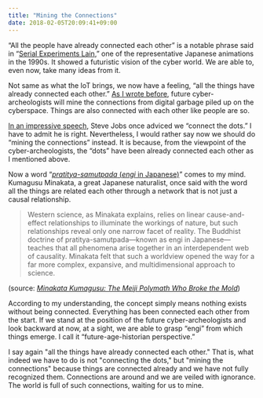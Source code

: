 ```yaml
---
title: "Mining the Connections"
date: 2018-02-05T20:09:41+09:00
---
```


“All the people have already connected each other” is a notable phrase said in “<a href="https://en.wikipedia.org/wiki/Serial_Experiments_Lain">Serial Experiments Lain</a>,” one of the representative Japanese animations in the 1990s. It showed a futuristic vision of the cyber world. We are able to, even now, take many ideas from it.

Not same as what the IoT brings, we now have a feeling, “all the things have already connected each other.” <a href="https://thoughts.kentarok.org/from-anthropocene-to-cyberocene">As I wrote before</a>, future cyber-archeologists will mine the connections from digital garbage piled up on the cyberspace. Things are also connected with each other like people are so.

<a href="https://www.youtube.com/watch?v=UF8uR6Z6KLc">In an impressive speech</a>, Steve Jobs once adviced we “connect the dots.” I have to admit he is right. Nevertheless, I would rather say now we should do “mining the connections” instead. It is because, from the viewpoint of the cyber-archeologists, the “dots” have been already connected each other as I mentioned above.

Now a word “<a href="https://en.wikipedia.org/wiki/Prat%C4%ABtyasamutp%C4%81da"><em>pratitya-samutpada</em> (<em>engi</em> in Japanese)</a>” comes to my mind. Kumagusu Minakata, a great Japanese naturalist, once said with the word all the things are related each other through a network that is not just a causal relationship.

<blockquote>
  Western science, as Minakata explains, relies on linear cause-and-effect relationships to illuminate the workings of nature, but such relationships reveal only one narrow facet of reality. The Buddhist doctrine of pratitya-samutpada—known as engi in Japanese—teaches that all phenomena arise together in an interdependent web of causality. Minakata felt that such a worldview opened the way for a far more complex, expansive, and multidimensional approach to science.
</blockquote>

(source: <em><a href="https://www.nippon.com/en/column/g00415/">Minakata Kumagusu: The Meiji Polymath Who Broke the Mold</a></em>)

According to my understanding, the concept simply means nothing exists without being connected. Everything has been connected each other from the start. If we stand at the position of the future cyber-archeologists and look backward at now, at a sight, we are able to grasp “engi” from which things emerge. I call it “future-age-historian perspective.”

I say again "all the things have already connected each other." That is, what indeed we have to do is not "connecting the dots," but "mining the connections" because things are connected already and we have not fully recognized them. Connections are around and we are veiled with ignorance. The world is full of such connections, waiting for us to mine.
